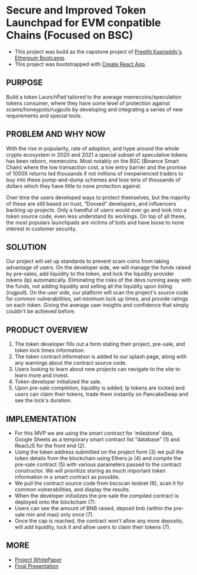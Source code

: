 # Secure and Improved Token Launchpad for EVM conpatible Chains (Focused on BSC)

- This project was build as the capstone project of [Preethi Kasireddy's Ethereum Bootcamp](https://maven.com/preethi/ethereum-bootcamp).
- This project was bootstrapped with [Create React App](https://github.com/facebook/create-react-app).

## PURPOSE

Build a token LaunchPad tailored to the average memecoins/speculation tokens consumer, where they have some level of protection against scams/honeypots/rugpulls by developing and integrating a series of new requirements and special tools.

## PROBLEM AND WHY NOW

With the rise in popularity, rate of adoption, and hype around the whole crypto ecosystem in 2020 and 2021 a special subset of speculative tokens has been reborn, memecoins. Most notably on the BSC (Binance Smart Chain) where the low transaction cost, a low entry barrier and the promise of 1000X returns led thousands if not millions of inexperienced traders to buy into these pump-and-dump schemes and lose tens of thousands of dollars which they have little to none protection against.

Over time the users developed ways to protect themselves, but the majority of these are still based on trust, “Doxxed” developers, and influencers backing up projects. Only a handful of users would ever go and look into a token source code, even less understand its workings. On top of all these, the most populars launchpads are victims of bots and have loose to none interest in customer security.


## SOLUTION

Our project will set up standards to prevent scam coins from taking advantage of users. 
On the developer side, we will manage the funds raised by pre-sales, add liquidity to the token, and lock the liquidity provider tokens (lp) automatically. Eliminating the risks of the devs running away with the funds, not adding liquidity and selling all the liquidity upon listing (rugpull).
On the user side, our platform will scan the project's source code for common vulnerabilities, set minimum lock up times, and provide ratings on each token. Giving the average user insights and confidence that simply couldn’t be achieved before.  

## PRODUCT OVERVIEW

1. The token developer fills out a form stating their project,  pre-sale, and token lock times information.
2. The token contract information is added to our splash page, along with any warnings about the contract source code.
3. Users looking to learn about new projects can navigate to the site to learn more and invest.
4. Token developer initialized the sale.
5. Upon pre-sale completion, liquidity is added, lp tokens are locked and users can claim their tokens, trade them instantly on PancakeSwap and see the lock's duration.

## IMPLEMENTATION

- For this MVP we are using the smart contract for ‘milestone’ data, Google Sheets as a temporary smart contract list “database” (1) and ReactJS for the front end (2).
- Using the token address submitted on the project form (3) we pull the token details from the blockchain using Ethers.js (4) and compile the pre-sale contract  (5) with various parameters passed to the contract constructor. We will prioritize storing as much important token information in a smart contract as possible.
- We pull the contract source code from bscscan testnet (6), scan it for common vulnerabilities, and display the results.
- When the developer initializes the pre-sale the compiled contract is deployed onto the blockchain (7).
- Users can see the amount of BNB raised, deposit bnb (within the pre-sale min and max) only once (7).
- Once the cap is reached, the contract won't allow any more deposits, will add liquidity, lock it and allow users to claim their tokens (7).


## MORE

- [Project WhitePaper](https://docs.google.com/document/d/1z46EiQLBtJiaQVPaq94mIS1pxNQedxTsbeXa56R0aKs/edit)
- [Final Presentation](https://docs.google.com/presentation/d/17jICGBR9S8UtsoFhkAk173dG9ozMni0h-7Mu0or3pDA/edit?usp=sharing)



